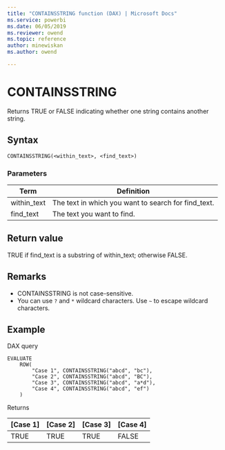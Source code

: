 ```yaml
---
title: "CONTAINSSTRING function (DAX) | Microsoft Docs"
ms.service: powerbi 
ms.date: 06/05/2019
ms.reviewer: owend
ms.topic: reference
author: minewiskan
ms.author: owend

---
```

# CONTAINSSTRING

Returns TRUE or FALSE indicating whether one string contains another string.  
  
## Syntax  
  
```dax
CONTAINSSTRING(<within_text>, <find_text>) 
```
  
### Parameters  
  
|Term|Definition|  
|--------|--------------|  
|within_text|The text in which you want to search for find_text.|  
|find_text|The text you want to find.|
  
## Return value  

TRUE if find_text is a substring of within_text; otherwise FALSE.

## Remarks

* CONTAINSSTRING is not case-sensitive.
* You can use `?` and `*` wildcard characters. Use `~` to escape wildcard characters.


## Example  

DAX query

```DAX
EVALUATE
	ROW(
		"Case 1", CONTAINSSTRING("abcd", "bc"), 
		"Case 2", CONTAINSSTRING("abcd", "BC"),
		"Case 3", CONTAINSSTRING("abcd", "a*d"),
		"Case 4", CONTAINSSTRING("abcd", "ef")
	)
```

Returns


|[Case 1]  |[Case 2]  |[Case 3]  |[Case 4]  |
|---------|---------|---------|---------|
|TRUE     | TRUE         | TRUE         |FALSE          |



  
